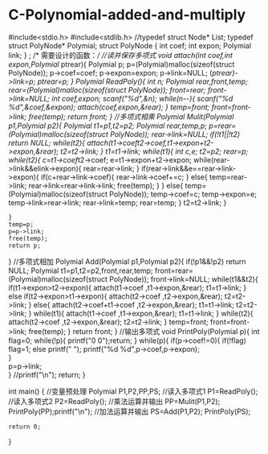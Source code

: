 # C-Polynomial-added-and-multiply
#include<stdio.h>
#include<stdlib.h>
//typedef struct Node* List;
typedef struct PolyNode* Polymial;
struct PolyNode {
	int coef;
	int expon;
	Polymial link;
} ;
/*   需要设计的函数：*/ 
//读并保存多项式 
void attach(int coef,int expon,Polymial* ptrear){
	Polymial p;
	p=(Polymial)malloc(sizeof(struct PolyNode));
	p->coef=coef;
	p->expon=expon;
	p->link=NULL;
	(*ptrear)->link=p;
	*ptrear=p;
}
Polymial ReadPoly(){
	int n;
	Polymial rear,front,temp;
	rear=(Polymial)malloc(sizeof(struct PolyNode));
	front=rear;
	front->link=NULL;
	int coef,expon;
	scanf("%d",&n);
	while(n--){
		scanf("%d %d",&coef,&expon);
		attach(coef,expon,&rear);
	}
	temp=front;
	front=front->link;
	free(temp);
	return front;
}
//多项式相乘
Polymial Mulit(Polymial p1,Polymial p2){
	Polymial t1=p1,t2=p2;
	Polymial rear,temp,p;
	p=rear=(Polymial)malloc(sizeof(struct PolyNode));
	rear->link=NULL;
	if(!t1||!t2) return NULL;
	while(t2){
		attach(t1->coef*t2->coef,t1->expon+t2->expon,&rear);
		t2=t2->link;
	}
	t1=t1->link;
	while(t1){
		int c,e;
		t2=p2;
		rear=p;
		while(t2){
			c=t1->coef*t2->coef;
			e=t1->expon+t2->expon;
			while(rear->link&&e<rear->link->expon){
				rear=rear->link;
			}
			if(rear->link&&e==rear->link->expon){
				if(c+rear->link->coef){
					rear->link->coef+=c;
				}
				else{
					temp=rear->link;
					rear->link=rear->link->link; 
					free(temp);
				}
			}
			else{
				temp=(Polymial)malloc(sizeof(struct PolyNode));
				temp->coef=c;
				temp->expon=e;
				temp->link=rear->link;
				rear->link=temp;
				rear=temp;
			}
			t2=t2->link;
		}
		
	}
	temp=p;
	p=p->link;
	free(temp);
	return p;
}
//多项式相加 
Polymial Add(Polymial p1,Polymial p2){
	if(!p1&&!p2) return NULL;
	Polymial t1=p1,t2=p2,front,rear,temp;
	front=rear=(Polymial)malloc(sizeof(struct PolyNode));
	front->link=NULL;
	while(t1&&t2){
		if(t1->expon>t2->expon){
			attach(t1->coef ,t1->expon,&rear);
			t1=t1->link;
		}
		else if(t2->expon>t1->expon){
			attach(t2->coef ,t2->expon,&rear);
			t2=t2->link;
		}
		else{
			attach(t2->coef+t1->coef ,t2->expon,&rear);
			t1=t1->link;
			t2=t2->link;
		}
		while(t1){
			attach(t1->coef ,t1->expon,&rear);
			t1=t1->link;
		}
		while(t2){
			attach(t2->coef ,t2->expon,&rear);
			t2=t2->link;
		}
		temp=front;
		front=front->link;
		free(temp);
	}
	return front;
}
//输出多项式 
void PrintPoly(Polymial p){
	int flag=0;
	while(!p){
		printf("0 0");return;
	}
	while(p){
		if(p->coef!=0){
			if(!flag)
			flag=1;
		else
			printf(" ");
		printf("%d %d",p->coef,p->expon);	
		}	
		p=p->link;	
		}
		//printf("\n");
		return;
	}

int  main() {
	//变量预处理
	Polymial P1,P2,PP,PS; 
	//读入多项式1
	P1=ReadPoly(); 
	//读入多项式2
	P2=ReadPoly();
	//乘法运算并输出
	PP=Mulit(P1,P2);
	PrintPoly(PP);printf("\n");
	//加法运算并输出 
	PS=Add(P1,P2);
	PrintPoly(PS);
	 
	return 0;
}
